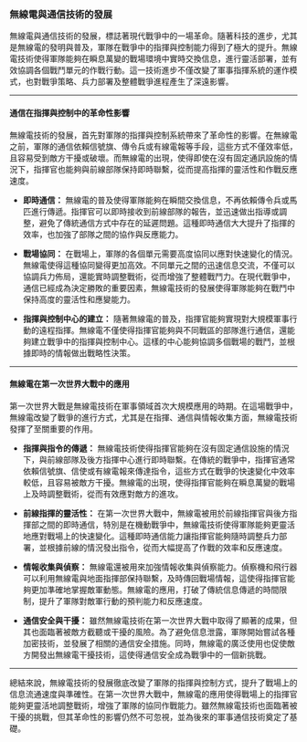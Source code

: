 ### **無線電與通信技術的發展**

無線電與通信技術的發展，標誌著現代戰爭中的一場革命。隨著科技的進步，尤其是無線電的發明與普及，軍隊在戰爭中的指揮與控制能力得到了極大的提升。無線電技術使得軍隊能夠在瞬息萬變的戰場環境中實時交換信息，進行靈活部署，並有效協調各個戰鬥單元的作戰行動。這一技術進步不僅改變了軍事指揮系統的運作模式，也對戰爭策略、兵力部署及整體戰爭進程產生了深遠影響。

---

#### **通信在指揮與控制中的革命性影響**

無線電技術的發展，首先對軍隊的指揮與控制系統帶來了革命性的影響。在無線電之前，軍隊的通信依賴信號旗、傳令兵或有線電報等手段，這些方式不僅效率低，且容易受到敵方干擾或破壞。而無線電的出現，使得即使在沒有固定通訊設施的情況下，指揮官也能夠與前線部隊保持即時聯繫，從而提高指揮的靈活性和作戰反應速度。

- **即時通信：** 無線電的普及使得軍隊能夠在瞬間交換信息，不再依賴傳令兵或馬匹進行傳遞。指揮官可以即時接收到前線部隊的報告，並迅速做出指導或調整，避免了傳統通信方式中存在的延遲問題。這種即時通信大大提升了指揮的效率，也加強了部隊之間的協作與反應能力。

- **戰場協同：** 在戰場上，軍隊的各個單元需要高度協同以應對快速變化的情況。無線電使得這種協同變得更加高效。不同單元之間的迅速信息交流，不僅可以協調兵力佈局，還能實時調整戰術，從而增強了整體戰鬥力。在現代戰爭中，通信已經成為決定勝敗的重要因素，無線電技術的發展使得軍隊能夠在戰鬥中保持高度的靈活性和應變能力。

- **指揮與控制中心的建立：** 隨著無線電的普及，指揮官能夠實現對大規模軍事行動的遠程指揮。無線電不僅使得指揮官能夠與不同戰區的部隊進行通信，還能夠建立戰爭中的指揮與控制中心。這樣的中心能夠協調多個戰場的戰鬥，並根據即時的情報做出戰略性決策。

---

#### **無線電在第一次世界大戰中的應用**

第一次世界大戰是無線電技術在軍事領域首次大規模應用的時期。在這場戰爭中，無線電改變了戰爭的進行方式，尤其是在指揮、通信與情報收集方面，無線電技術發揮了至關重要的作用。

- **指揮與指令的傳遞：** 無線電技術使得指揮官能夠在沒有固定通信設施的情況下，與前線部隊及後方指揮中心進行即時聯繫。在傳統的戰爭中，指揮官通常依賴信號旗、信使或有線電報來傳達指令，這些方式在戰爭的快速變化中效率較低，且容易被敵方干擾。無線電的出現，使得指揮官能夠在瞬息萬變的戰場上及時調整戰術，從而有效應對敵方的進攻。

- **前線指揮的靈活性：** 在第一次世界大戰中，無線電被用於前線指揮官與後方指揮部之間的即時通信，特別是在機動戰爭中，無線電技術使得軍隊能夠更靈活地應對戰場上的快速變化。這種即時通信能力讓指揮官能夠隨時調整兵力部署，並根據前線的情況發出指令，從而大幅提高了作戰的效率和反應速度。

- **情報收集與偵察：** 無線電還被用來加強情報收集與偵察能力。偵察機和飛行器可以利用無線電與地面指揮部保持聯繫，及時傳回戰場情報，這使得指揮官能夠更加準確地掌握敵軍動態。無線電的應用，打破了傳統信息傳遞的時間限制，提升了軍隊對敵軍行動的預判能力和反應速度。

- **通信安全與干擾：** 雖然無線電技術在第一次世界大戰中取得了顯著的成果，但其也面臨著被敵方截聽或干擾的風險。為了避免信息泄露，軍隊開始嘗試各種加密技術，並發展了相關的通信安全措施。同時，無線電的廣泛使用也促使敵方開發出無線電干擾技術，這使得通信安全成為戰爭中的一個新挑戰。

---

總結來說，無線電技術的發展徹底改變了軍隊的指揮與控制方式，提升了戰場上的信息流通速度與準確性。在第一次世界大戰中，無線電的應用使得戰場上的指揮官能夠更靈活地調整戰術，增強了軍隊的協同作戰能力。雖然無線電技術也面臨著被干擾的挑戰，但其革命性的影響仍然不可忽視，並為後來的軍事通信技術奠定了基礎。